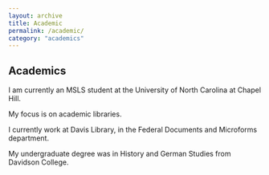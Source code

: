 ```yaml
---
layout: archive
title: Academic
permalink: /academic/
category: "academics"
---
```


## Academics 

I am currently an MSLS student at the University of North Carolina at Chapel Hill. 

My focus is on academic libraries. 

I currently work at Davis Library, in the Federal Documents and Microforms department. 

My undergraduate degree was in History and German Studies from Davidson College. 